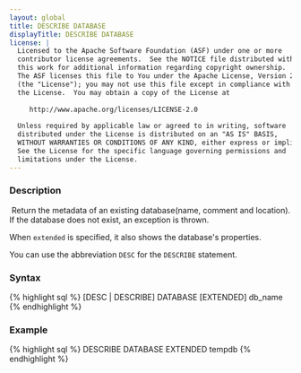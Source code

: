 ```yaml
---
layout: global
title: DESCRIBE DATABASE
displayTitle: DESCRIBE DATABASE
license: |
  Licensed to the Apache Software Foundation (ASF) under one or more
  contributor license agreements.  See the NOTICE file distributed with
  this work for additional information regarding copyright ownership.
  The ASF licenses this file to You under the Apache License, Version 2.0
  (the "License"); you may not use this file except in compliance with
  the License.  You may obtain a copy of the License at
 
     http://www.apache.org/licenses/LICENSE-2.0
 
  Unless required by applicable law or agreed to in writing, software
  distributed under the License is distributed on an "AS IS" BASIS,
  WITHOUT WARRANTIES OR CONDITIONS OF ANY KIND, either express or implied.
  See the License for the specific language governing permissions and
  limitations under the License.
---
```

### Description
​
Return the metadata of an existing database(name, comment and location). If the database does not exist,
an exception is thrown.

When `extended` is specified, it also shows the database's properties.
 
You can use the abbreviation `DESC` for the `DESCRIBE` statement.

### Syntax
{% highlight sql %}
[DESC | DESCRIBE] DATABASE [EXTENDED] db_name 
{% endhighlight %}

### Example
{% highlight sql %}
DESCRIBE DATABASE EXTENDED tempdb
{% endhighlight %}


